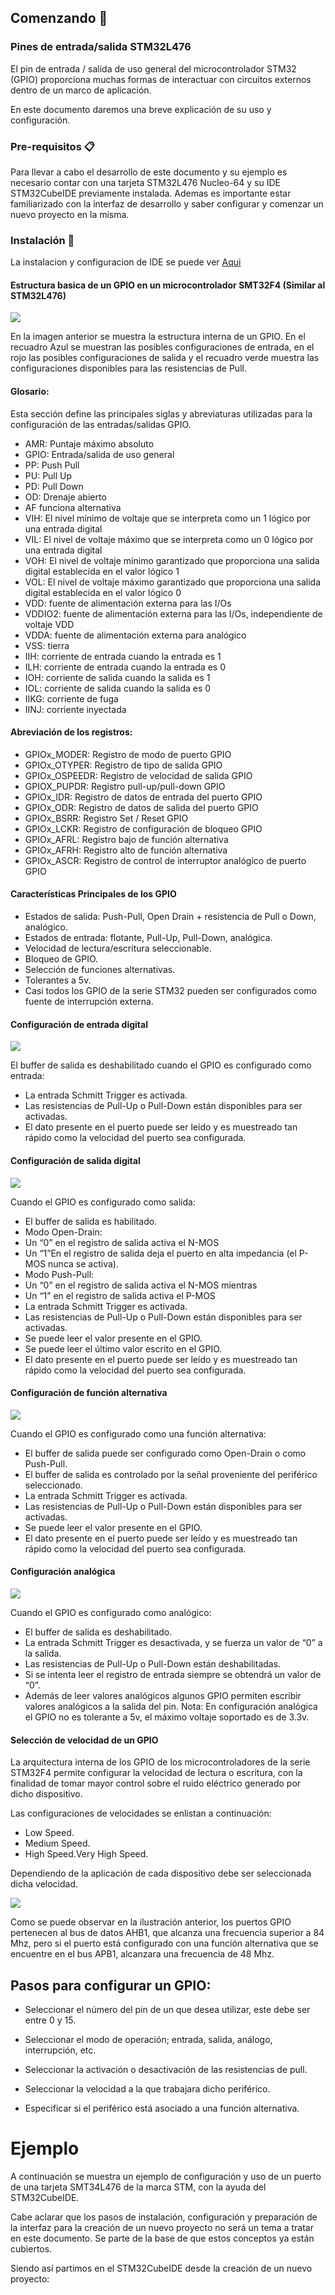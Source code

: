 ## Comenzando 🚀

### Pines de entrada/salida STM32L476

El pin de entrada / salida de uso general del microcontrolador STM32 (GPIO) proporciona muchas formas de interactuar con circuitos externos dentro de un marco de aplicación.

En este documento daremos una breve explicación de su uso y configuración.

### Pre-requisitos 📋
Para llevar a cabo el desarrollo de este documento y su ejemplo es necesario contar con una tarjeta STM32L476 Nucleo-64 y su IDE STM32CubeIDE previamente instalada. Ademas es importante estar familiarizado con la interfaz de desarrollo y saber configurar y comenzar un nuevo proyecto en la misma.


### Instalación 🔧
La instalacion y configuracion de IDE se puede ver [Aqui](https://unalman.gitbook.io/estructuras-computacionales/repositorio/instalacion-stm32cubeide)


#### Estructura basica de un GPIO en un microcontrolador SMT32F4 (Similar al STM32L476)
<img src="https://www.intesc.mx/wp-content/uploads/2017/06/GPIO1.png" />

En la imagen anterior se muestra la estructura interna de un GPIO. En el recuadro Azul se muestran las posibles configuraciones de entrada, en el rojo las posibles configuraciones de salida y el recuadro verde muestra las configuraciones disponibles para las resistencias de Pull.





#### Glosario:
Esta sección define las principales siglas y abreviaturas utilizadas para la configuración de las entradas/salidas GPIO.
* AMR: Puntaje máximo absoluto
* GPIO: Entrada/salida de uso general
* PP: Push Pull
* PU: Pull Up
* PD: Pull Down
* OD: Drenaje abierto 
* AF funciona alternativa
* VIH: El nivel mínimo de voltaje que se interpreta como un 1 lógico por una entrada digital
* VIL: El nivel de voltaje máximo que se interpreta como un 0 lógico por una entrada digital
* VOH: El nivel de voltaje mínimo garantizado que proporciona una salida digital establecida en el valor lógico 1
* VOL: El nivel de voltaje máximo garantizado que proporciona una salida digital establecida en el valor lógico 0
* VDD: fuente de alimentación externa para las I/Os
* VDDIO2: fuente de alimentación externa para las I/Os, independiente de voltaje VDD
* VDDA: fuente de alimentación externa para analógico
* VSS: tierra
* IIH: corriente de entrada cuando la entrada es 1
* ILH: corriente de entrada cuando la entrada es 0
* IOH: corriente de salida cuando la salida es 1 
* IOL: corriente de salida cuando la salida es 0
* IIKG: corriente de fuga
* IINJ: corriente inyectada


#### Abreviación de los registros:

* GPIOx_MODER: 		Registro de modo de puerto GPIO
* GPIOx_OTYPER:		Registro de tipo de salida GPIO
* GPIOx_OSPEEDR:		Registro de velocidad de salida GPIO
* GPIOX_PUPDR:		Registro pull-up/pull-down GPIO
* GPIOx_IDR:			Registro de datos de entrada del puerto GPIO
* GPIOx_ODR:		Registro de datos de salida del puerto GPIO
* GPIOx_BSRR:		Registro Set / Reset GPIO
* GPIOx_LCKR:		Registro de configuración de bloqueo GPIO
* GPIOx_AFRL:		Registro bajo de función alternativa
* GPIOx_AFRH:		Registro alto de función alternativa
* GPIOx_ASCR:		Registro de control de interruptor analógico de puerto GPIO



#### Características Principales de los GPIO 

* Estados de salida: Push-Pull, Open Drain + resistencia de Pull o Down, analógico.
* Estados de entrada: flotante, Pull-Up, Pull-Down, analógica.
* Velocidad de lectura/escritura seleccionable.
* Bloqueo de GPIO.
* Selección de funciones alternativas.
* Tolerantes a 5v.
* Casi todos los GPIO de la serie STM32 pueden ser configurados como fuente de interrupción externa.



#### Configuración de entrada digital
<img src="https://www.intesc.mx/wp-content/uploads/2017/06/GPIO2.png" />

El buffer de salida es deshabilitado cuando el GPIO es configurado como entrada:

* La entrada Schmitt Trigger es activada.
* Las resistencias de Pull-Up o Pull-Down están disponibles para ser activadas.
* El dato presente en el puerto puede ser leído y es muestreado tan rápido como la velocidad del puerto sea configurada.


#### Configuración de salida digital
<img src="https://www.intesc.mx/wp-content/uploads/2017/06/GPIO2.png" />

Cuando el GPIO es configurado como salida:

* El buffer de salida es habilitado.
* Modo Open-Drain:
* Un “0” en el registro de salida activa el N-MOS
* Un “1”En el registro de salida deja el puerto en alta impedancia (el P-MOS nunca se activa).
* Modo Push-Pull:
* Un “0” en el registro de salida activa el N-MOS mientras
* Un “1” en el registro de salida activa el P-MOS
* La entrada Schmitt Trigger es activada.
* Las resistencias de Pull-Up o Pull-Down están disponibles para ser activadas.
* Se puede leer el valor presente en el GPIO.
* Se puede leer el último valor escrito en el GPIO.
* El dato presente en el puerto puede ser leído y es muestreado tan rápido como la velocidad del puerto sea configurada.

#### Configuración de función alternativa
<img src="https://www.intesc.mx/wp-content/uploads/2017/06/GPIO4.png" />

Cuando el GPIO es configurado como una función alternativa:

* El buffer de salida puede ser configurado como Open-Drain o como Push-Pull.
* El buffer de salida es controlado por la señal proveniente del periférico seleccionado.
* La entrada Schmitt Trigger es activada.
* Las resistencias de Pull-Up o Pull-Down están disponibles para ser activadas.
* Se puede leer el valor presente en el GPIO.
* El dato presente en el puerto puede ser leído y es muestreado tan rápido como la velocidad del puerto sea configurada.

#### Configuración analógica
<img src="https://www.intesc.mx/wp-content/uploads/2017/06/GPIO5.png" />

Cuando el GPIO es configurado como analógico:

* El buffer de salida es deshabilitado.
* La entrada Schmitt Trigger es desactivada, y se fuerza un valor de “0” a la salida.
* Las resistencias de Pull-Up o Pull-Down están deshabilitadas.
* Si se intenta leer el registro de entrada siempre se obtendrá un valor de “0”.
* Además de leer valores analógicos algunos GPIO permiten escribir valores analógicos a la salida del pin.
 Nota: En configuración analógica el GPIO no es tolerante a 5v, el máximo voltaje soportado es de 3.3v.








#### Selección de velocidad de un GPIO
La arquitectura interna de los GPIO de los microcontroladores de la serie STM32F4 permite configurar la velocidad de lectura o escritura, con la finalidad de tomar mayor control sobre el ruido eléctrico generado por dicho dispositivo.

Las configuraciones de velocidades se enlistan a continuación:
* Low Speed.
* Medium Speed.
* High Speed.Very High Speed.

Dependiendo de la aplicación de cada dispositivo debe ser seleccionada dicha velocidad.


<img src="https://www.intesc.mx/wp-content/uploads/2017/06/GPIO6.png" />

Como se puede observar en la ilustración anterior, los puertos GPIO pertenecen al bus de datos AHB1, que alcanza una frecuencia superior a 84 Mhz, pero si el puerto está configurado con una función alternativa que se encuentre en el bus APB1, alcanzara una frecuencia de 48 Mhz.

## Pasos para configurar un GPIO:

* Seleccionar el número del pin de un que desea utilizar, este debe ser entre 0 y 15.

* Seleccionar el modo de operación; entrada, salida, análogo, interrupción, etc.

* Seleccionar la activación o desactivación de las resistencias de pull.

* Seleccionar la velocidad a la que trabajara dicho periférico.

* Especificar si el periférico está asociado a una función alternativa.


# Ejemplo

A continuación se muestra un ejemplo de configuración y uso de un puerto de una tarjeta SMT34L476 de la marca STM, con la ayuda del STM32CubeIDE.

Cabe aclarar que los pasos de instalación, configuración y preparación de la interfaz para la creación de un nuevo proyecto no será un tema a tratar en este documento. Se parte de la base de que estos conceptos ya están cubiertos.

Siendo así partimos en el STM32CubeIDE desde la creación de un nuevo proyecto:



